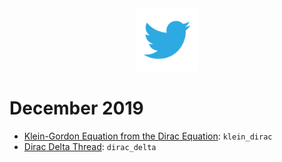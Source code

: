 <div align="center">
<img src="../img/twitter.png" width="20%">
</div>

# December 2019
- [Klein-Gordon Equation from the Dirac Equation](https://twitter.com/astroparticular/status/1200668439091634176): `klein_dirac`
- [Dirac Delta Thread](https://twitter.com/astroparticular/status/1203031023417643008): `dirac_delta`
